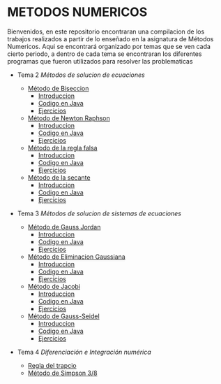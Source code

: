 # METODOS NUMERICOS

Bienvenidos, en este repositorio encontraran una compilacion de los trabajos realizados a partir de lo enseñado en la asignatura de Métodos Numericos.
Aqui se encontrará organizado por temas que se ven cada cierto periodo, a dentro de cada tema se encontraran los diferentes programas que fueron 
utilizados para resolver las problematicas

+ Tema 2 _Métodos de solucion de ecuaciones_
  - [Método de Biseccion](https://github.com/CristianCHsx/Metodos-Numericos/tree/main/Tema%202/Metodo%20de%20Biseccion)
      - [Introduccion](https://github.com/CristianCHsx/Metodos-Numericos/blob/main/Tema%202/Metodo%20de%20Biseccion/README.md)
      - [Codigo en Java](https://github.com/CristianCHsx/Metodos-Numericos/blob/main/Tema%202/Metodo%20de%20Biseccion/Biseccion.java)
      - [Ejercicios](https://github.com/CristianCHsx/Metodos-Numericos/blob/main/Tema%202/Metodo%20de%20Biseccion/Ejercicios.md)
  - [Método de Newton Raphson](https://github.com/CristianCHsx/Metodos-Numericos/tree/main/Tema%202/Método%20de%20Newton%20Raphson)
      - [Introduccion](https://github.com/CristianCHsx/Metodos-Numericos/blob/main/Tema%202/Método%20de%20Newton%20Raphson/README.md)
      - [Codigo en Java](https://github.com/CristianCHsx/Metodos-Numericos/blob/main/Tema%202/Método%20de%20Newton%20Raphson/Newton.java)
      - [Ejercicios](https://github.com/CristianCHsx/Metodos-Numericos/blob/main/Tema%202/Método%20de%20Newton%20Raphson/Ejercicios.md)
  - [Método de la regla falsa](https://github.com/CristianCHsx/Metodos-Numericos/tree/main/Tema%202/Método%20de%20la%20regla%20falsa)
      - [Introduccion](https://github.com/CristianCHsx/Metodos-Numericos/blob/main/Tema%202/Método%20de%20la%20regla%20falsa/README.md)
      - [Codigo en Java](https://github.com/CristianCHsx/Metodos-Numericos/blob/main/Tema%202/Método%20de%20la%20regla%20falsa/Regla_Falsa.java)
      - [Ejercicios](https://github.com/CristianCHsx/Metodos-Numericos/blob/main/Tema%202/Método%20de%20la%20regla%20falsa/Ejercicios.md) 
  - [Método de la secante](https://github.com/CristianCHsx/Metodos-Numericos/tree/main/Tema%202/Método%20de%20la%20secante)
      - [Introduccion](https://github.com/CristianCHsx/Metodos-Numericos/blob/main/Tema%202/Método%20de%20la%20secante/README.md)
      - [Codigo en Java](https://github.com/CristianCHsx/Metodos-Numericos/blob/main/Tema%202/Método%20de%20la%20secante/MetodoDeLaSecante.java)
      - [Ejercicios](https://github.com/CristianCHsx/Metodos-Numericos/blob/main/Tema%202/Método%20de%20la%20secante/Ejercicios.md)

+ Tema 3 _Métodos de solucion de sistemas de ecuaciones_
  - [Método de Gauss Jordan](https://github.com/CristianCHsx/Metodos-Numericos/tree/main/Tema%203%20/Método%20de%20Gauss-Jordan/Código%20en%20Java)
      - [Introduccion](https://github.com/CristianCHsx/Metodos-Numericos/blob/main/Tema%203%20/Método%20de%20Gauss-Jordan/Código%20en%20Java/README.md)
      - [Codigo en Java](https://github.com/CristianCHsx/Metodos-Numericos/blob/main/Tema%203%20/Método%20de%20Gauss-Jordan/Código%20en%20Java/GaussJordan.java)
      - [Ejercicios](https://github.com/CristianCHsx/Metodos-Numericos/blob/main/Tema%203%20/Método%20de%20Gauss-Jordan/Código%20en%20Java/Ejercicios.md)
  - [Método de Eliminacion Gaussiana](https://github.com/CristianCHsx/Metodos-Numericos/tree/main/Tema%203%20/Método%20de%20eliminación%20Gaussiana/Código%20en%20Java)
      - [Introduccion](https://github.com/CristianCHsx/Metodos-Numericos/blob/main/Tema%203%20/Método%20de%20eliminación%20Gaussiana/Código%20en%20Java/README.md)
      - [Codigo en Java](https://github.com/CristianCHsx/Metodos-Numericos/blob/main/Tema%203%20/Método%20de%20eliminación%20Gaussiana/Código%20en%20Java/EliminacionGaussiana.java)
      - [Ejercicios](https://github.com/CristianCHsx/Metodos-Numericos/blob/main/Tema%203%20/Método%20de%20eliminación%20Gaussiana/Código%20en%20Java/Ejercicios.md)
  - [Método de Jacobi](https://github.com/CristianCHsx/Metodos-Numericos/tree/main/Tema%203%20/Método%20de%20Jacobi/Código%20en%20Java)
      - [Introduccion](https://github.com/CristianCHsx/Metodos-Numericos/blob/main/Tema%203%20/Método%20de%20Jacobi/README.md)
      - [Codigo en Java](https://github.com/CristianCHsx/Metodos-Numericos/blob/main/Tema%203%20/Método%20de%20Jacobi/Código%20en%20Java/MetodoJacobi.java)
      - [Ejercicios](https://github.com/CristianCHsx/Metodos-Numericos/blob/main/Tema%203%20/Método%20de%20Jacobi/Código%20en%20Java/Ejemplos.md)
  - [Método de Gauss-Seidel](https://github.com/CristianCHsx/Metodos-Numericos/tree/main/Tema%203%20/Metodo%20de%20Gauss-Seidel)
      - [Introduccion](https://github.com/CristianCHsx/Metodos-Numericos/blob/main/Tema%203%20/Metodo%20de%20Gauss-Seidel/README.md)
      - [Codigo en Java](https://github.com/CristianCHsx/Metodos-Numericos/blob/main/Tema%203%20/Metodo%20de%20Gauss-Seidel/Codigo%20en%20Java/Main.java)
      - [Ejercicios](https://github.com/CristianCHsx/Metodos-Numericos/blob/main/Tema%203%20/Metodo%20de%20Gauss-Seidel/Codigo%20en%20Java/Ejemplos.md)

+ Tema 4 _Diferenciación e Integración numérica_
  - [Regla del trapcio](https://github.com/CristianCHsx/Metodos-Numericos/tree/main/Tema_4/Regla_del_trapecio)
  - [Método de Simpson 3/8](https://github.com/CristianCHsx/Metodos-Numericos/tree/main/Tema_4/Método_de_Simpson_3_Octavos#readme)
